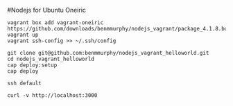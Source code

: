 #Nodejs for Ubuntu Oneiric

    vagrant box add vagrant-oneiric https://github.com/downloads/benmmurphy/nodejs_vagrant/package_4.1.8.box
    vagrant up
    vagrant ssh-config >> ~/.ssh/config

    git clone git@github.com:benmmurphy/nodejs_vagrant_helloworld.git
    cd nodejs_vagrant_helloworld
    cap deploy:setup
    cap deploy

    ssh default

    curl -v http://localhost:3000



